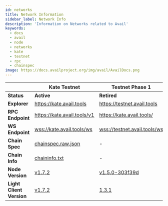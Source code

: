```yaml
---
id: networks
title: Network Information
sidebar_label: Network Info
description: 'Information on Networks related to Avail'
keywords:
  - docs
  - avail
  - node
  - networks
  - kate
  - testnet
  - rpc
  - chainspec
image: https://docs.availproject.org/img/avail/AvailDocs.png
---
```


|                          | **Kate Testnet**                                                                     | **Testnet Phase 1**                                                                            |
| ------------------------ | ------------------------------------------------------------------------------------ | ---------------------------------------------------------------------------------------------- |
| **Status**               | **Active**                                                                           | **Retired**                                                                                    |
| **Explorer**             | [<ins>https://kate.avail.tools</ins>](https://kate.avail.tools)                      | [<ins>https://testnet.avail.tools</ins>](https://testnet.avail.tools)                          |
| **RPC Endpoint**         | [<ins>https://kate.avail.tools/v1</ins>](https://kate.avail.tools/v1)                | [<ins>https://kate.avail.tools/</ins>](https://kate.avail.tools/)                              |
| **WS Endpoint**          | [<ins>wss://kate.avail.tools/ws</ins>](wss://kate.avail.tools/ws)                    | [<ins>wss://testnet.avail.tools/ws</ins>](wss://testnet.avail.tools/ws)                        |
| **Chain Spec**           | [<ins>chainspec.raw.json</ins>](https://kate.avail.tools/#/explorer/chainspec)       | -                                                                                              |
| **Chain Info**           | [<ins>chaininfo.txt</ins>](https://kate.avail.tools/chaininfo.txt)                   | -                                                                                              |
| **Node Version**         | [<ins>v1.7.2</ins>](https://github.com/availproject/avail/releases/tag/v1.7.2)       | [<ins>v1.5.0-303f39d</ins>](https://github.com/availproject/avail/releases/tag/v1.5.0-303f39d) |
| **Light Client Version** | [<ins>v1.7.2</ins>](https://github.com/availproject/avail-light/releases/tag/v1.7.2) | [<ins>1.3.1</ins>](https://github.com/availproject/avail-light/releases/tag/v1.3.1)            |
